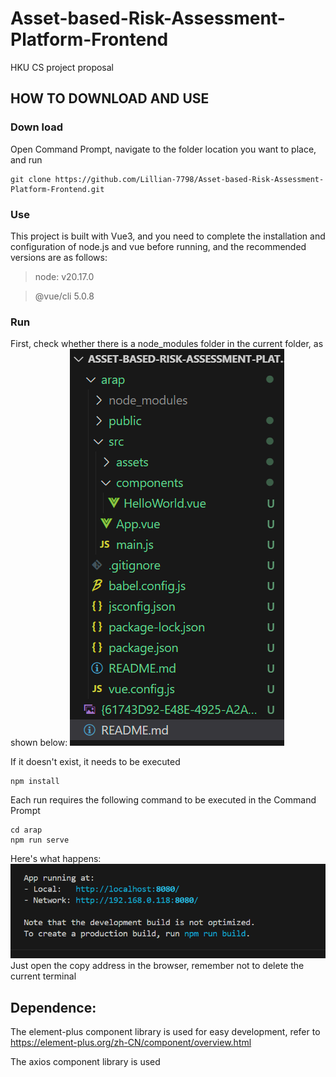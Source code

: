 # Asset-based-Risk-Assessment-Platform-Frontend

HKU CS project proposal

## HOW TO DOWNLOAD AND USE

### Down load

Open Command Prompt, navigate to the folder location you want to place, and run

```
git clone https://github.com/Lillian-7798/Asset-based-Risk-Assessment-Platform-Frontend.git
```

### Use

This project is built with Vue3, and you need to complete the installation and configuration of node.js and vue before running, and the recommended versions are as follows:

> node: v20.17.0

> @vue/cli 5.0.8


### Run
First, check whether there is a node_modules folder in the current folder, as shown below:
![alt text](image.png)

If it doesn't exist, it needs to be executed

```
npm install
```

Each run requires the following command to be executed in the Command Prompt

```
cd arap
npm run serve
```

Here's what happens:
![alt text]({61743D92-E48E-4925-A2AC-1A28CAA1F82D}.png)
Just open the copy address in the browser, remember not to delete the current terminal

## Dependence:

The element-plus component library is used for easy development, refer to https://element-plus.org/zh-CN/component/overview.html

The axios component library is used
